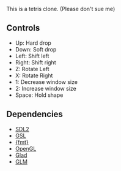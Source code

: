 This is a tetris clone. (Please don't sue me)

Controls
--------

* Up: Hard drop
* Down: Soft drop
* Left: Shift left
* Right: Shift right
* Z: Rotate Left
* X: Rotate Right
* 1: Decrease window size
* 2: Increase window size
* Space: Hold shape

Dependencies
------------

* [SDL2](https://www.libsdl.org)
* [GSL](https://github.com/microsoft/GSL)
* [{fmt}](https://fmt.dev)
* [OpenGL](https://www.opengl.org)
* [Glad](https://glad.dav1d.de)
* [GLM](https://glm.g-truc.net)
